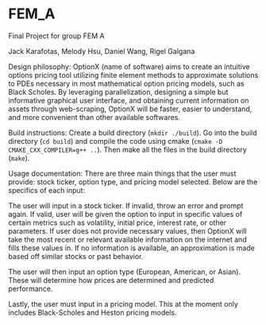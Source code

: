 # FEM_A
Final Project for group FEM A

Jack Karafotas, Melody Hsu, Daniel Wang, Rigel Galgana

Design philosophy: OptionX (name of software) aims to create an intuitive options pricing tool utilizing finite element methods to approximate solutions to PDEs necessary in most mathematical option pricing models, such as Black Scholes. By leveraging parallelization, designing a simple but informative graphical user interface, and obtaining current information on assets through web-scraping, OptionX will be faster, easier to understand, and more convenient than other available softwares.

Build instructions: Create a build directory (`mkdir ./build`). Go into the build directory (`cd build`) and compile the code using cmake (`cmake -D CMAKE_CXX_COMPILER=g++ ..`). Then make all the files in the build directory (`make`).

Usage documentation: There are three main things that the user must provide: stock ticker, option type, and pricing model selected. Below are the specifics of each input:

The user will input in a stock ticker. If invalid, throw an error and prompt again. If valid, user will be given the option to input in specific values of certain metrics such as volatility, initial price, interest rate, or other parameters. If user does not provide necessary values, then OptionX will take the most recent or relevant available information on the internet and fills these values in. If no information is available, an approximation is made based off similar stocks or past behavior.

The user will then input an option type (European, American, or Asian). These will determine how prices are determined and predicted performance.

Lastly, the user must input in a pricing model. This at the moment only includes Black-Scholes and Heston pricing models.




